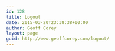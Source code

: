 ```yaml
---
id: 128
title: Logout
date: 2015-03-20T23:38:38+00:00
author: Geoff Corey
layout: page
guid: http://www.geoffcorey.com/logout/
---
```

